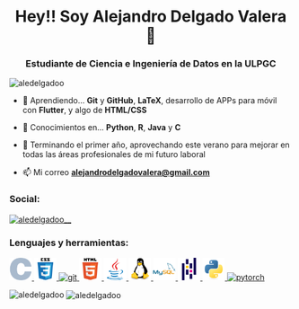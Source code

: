 <h1 align="center">Hey!! Soy Alejandro Delgado Valera 👾</h1>
<h3 align="center">Estudiante de Ciencia e Ingeniería de Datos en la ULPGC</h3>

<p align="left"> <img src="https://komarev.com/ghpvc/?username=aledelgadoo&label=Profile%20views&color=0e75b6&style=flat" alt="aledelgadoo" /> </p>

- 🔭 Aprendiendo... **Git** y **GitHub**, **LaTeX**, desarrollo de APPs para móvil con **Flutter**, y algo de **HTML/CSS**

- 🤖 Conocimientos en... **Python**, **R**, **Java** y **C**

- 🤝 Terminando el primer año, aprovechando este verano para mejorar en todas las áreas profesionales de mi futuro laboral

- 📫 Mi correo **alejandrodelgadovalera@gmail.com**

<h3 align="left">Social:</h3>
<p align="left">
<a href="https://www.leetcode.com/aledelgadoo__" target="blank"><img align="center" src="https://raw.githubusercontent.com/rahuldkjain/github-profile-readme-generator/master/src/images/icons/Social/leet-code.svg" alt="aledelgadoo__" height="30" width="40" /></a>
</p>

<h3 align="left">Lenguajes y herramientas:</h3>
<p align="left"> <a href="https://www.cprogramming.com/" target="_blank" rel="noreferrer"> <img src="https://raw.githubusercontent.com/devicons/devicon/master/icons/c/c-original.svg" alt="c" width="40" height="40"/> </a> <a href="https://www.w3schools.com/css/" target="_blank" rel="noreferrer"> <img src="https://raw.githubusercontent.com/devicons/devicon/master/icons/css3/css3-original-wordmark.svg" alt="css3" width="40" height="40"/> </a> <a href="https://git-scm.com/" target="_blank" rel="noreferrer"> <img src="https://www.vectorlogo.zone/logos/git-scm/git-scm-icon.svg" alt="git" width="40" height="40"/> </a> <a href="https://www.w3.org/html/" target="_blank" rel="noreferrer"> <img src="https://raw.githubusercontent.com/devicons/devicon/master/icons/html5/html5-original-wordmark.svg" alt="html5" width="40" height="40"/> </a> <a href="https://www.java.com" target="_blank" rel="noreferrer"> <img src="https://raw.githubusercontent.com/devicons/devicon/master/icons/java/java-original.svg" alt="java" width="40" height="40"/> </a> <a href="https://www.linux.org/" target="_blank" rel="noreferrer"> <img src="https://raw.githubusercontent.com/devicons/devicon/master/icons/linux/linux-original.svg" alt="linux" width="40" height="40"/> </a> <a href="https://www.mysql.com/" target="_blank" rel="noreferrer"> <img src="https://raw.githubusercontent.com/devicons/devicon/master/icons/mysql/mysql-original-wordmark.svg" alt="mysql" width="40" height="40"/> </a> <a href="https://pandas.pydata.org/" target="_blank" rel="noreferrer"> <img src="https://raw.githubusercontent.com/devicons/devicon/2ae2a900d2f041da66e950e4d48052658d850630/icons/pandas/pandas-original.svg" alt="pandas" width="40" height="40"/> </a> <a href="https://www.python.org" target="_blank" rel="noreferrer"> <img src="https://raw.githubusercontent.com/devicons/devicon/master/icons/python/python-original.svg" alt="python" width="40" height="40"/> </a> <a href="https://pytorch.org/" target="_blank" rel="noreferrer"> <img src="https://www.vectorlogo.zone/logos/pytorch/pytorch-icon.svg" alt="pytorch" width="40" height="40"/> </a> </p>

<p><img align="left" src="https://github-readme-stats.vercel.app/api/top-langs?username=aledelgadoo&show_icons=true&locale=en&layout=compact" alt="aledelgadoo" /></p>

<p>&nbsp;<img align="center" src="https://github-readme-stats.vercel.app/api?username=aledelgadoo&show_icons=true&locale=en" alt="aledelgadoo" /></p>
